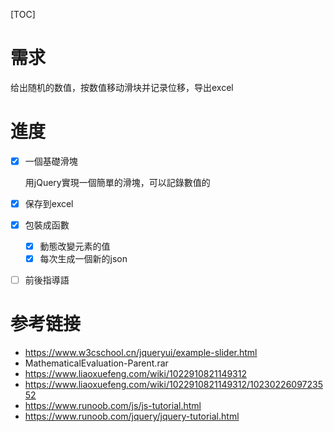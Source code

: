 [TOC]

# 需求

给出随机的数值，按数值移动滑块并记录位移，导出excel

# 進度

- [x] 一個基礎滑塊

  用jQuery實現一個簡單的滑塊，可以記錄數值的

- [x] 保存到excel

  

- [x] 包裝成函數

  - [x] 動態改變元素的值
  - [x] 每次生成一個新的json

- [ ] 前後指導語





# 参考链接

- <https://www.w3cschool.cn/jqueryui/example-slider.html>
- MathematicalEvaluation-Parent.rar
- <https://www.liaoxuefeng.com/wiki/1022910821149312>
- <https://www.liaoxuefeng.com/wiki/1022910821149312/1023022609723552>
- <https://www.runoob.com/js/js-tutorial.html>
- <https://www.runoob.com/jquery/jquery-tutorial.html>